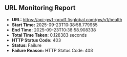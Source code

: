 ## URL Monitoring Report

- **URL:** https://api-gw1-prod1.fisglobal.com/gw/v1/health
- **Start Time:** 2025-09-23T10:38:58.779955
- **End Time:** 2025-09-23T10:38:58.908338
- **Total Time Taken:** 0.128383 seconds
- **HTTP Status Code:** 403
- **Status:** Failure
- **Failure Reason:** HTTP Status Code: 403
